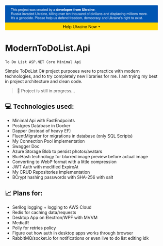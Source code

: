 [![Stand With Ukraine](https://raw.githubusercontent.com/vshymanskyy/StandWithUkraine/main/banner-direct-single.svg)](https://stand-with-ukraine.pp.ua)

# ModernToDoList.Api
`To Do List ASP.NET Core Minimal Api`

Simple ToDoList C# project purposes were to practice with modern technologies, and to try completely new libraries for me.
I am trying my best in project architecture and clean code. 

> 🚧 Project is still in progress...

## 💻 Technologies used:
- Minimal Api with FastEndpoints
- Postgres Database in Docker
- Dapper (instead of heavy EF)
- FluentMigrator for migrations in database (only SQL Scripts)
- My Connection Pool implementation
- Swagger Doc
- Azure Storage Blob to persist photos/avatars
- BlurHash technology for blurred image preview before actual image
- Converting to WebP format with a little compression
- JWT Auth with modified ExpireAt
- My CRUD Repositories implementation
- BCrypt hashing passwords with SHA-256 with salt

## 📈 Plans for:
- Serilog logging + logging to AWS Cloud
- Redis for caching data/requests
- Desktop App on Electron/WPF with MVVM
- MediatR
- Polly for retries policy
- Figure out how auth in desktop apps works through browser
- RabbitMQ/socket.io for notifications or even live to do list editing idk
